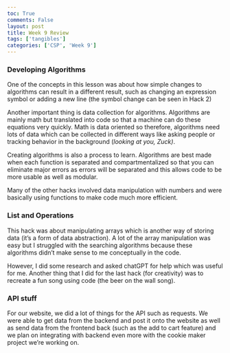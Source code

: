 ```yaml
---
toc: True
comments: False
layout: post
title: Week 9 Review
tags: ['tangibles']
categories: ['CSP', 'Week 9']
---
```


### Developing Algorithms

One of the concepts in this lesson was about how simple changes to algorithms can result in a different result, such as changing an expression symbol or adding a new line (the symbol change can be seen in Hack 2)

Another important thing is data collection for algorithms. Algorithms are mainly math but translated into code so that a machine can do these equations very quickly. Math is data oriented so therefore, algorithms need lots of data which can be collected in different ways like asking people or tracking behavior in the background (_looking at you, Zuck)_.

Creating algorithms is also a process to learn. Algorithms are best made when each function is separated and compartmentalized so that you can eliminate major errors as errors will be separated and this allows code to be more usable as well as modular.

Many of the other hacks involved data manipulation with numbers and were basically using functions to make code much more efficient.


### List and Operations

This hack was about manipulating arrays which is another way of storing data (it’s a form of data abstraction). A lot of the array manipulation was easy but I struggled with the searching algorithms because these algorithms didn’t make sense to me conceptually in the code. 

However, I did some research and asked chatGPT for help which was useful for me. Another thing that I did for the last hack (for creativity) was to recreate a fun song using code (the beer on the wall song).


### API stuff

For our website, we did a lot of things for the API such as requests. We were able to get data from the backend and post it onto the website as well as send data from the frontend back (such as the add to cart feature) and we plan on integrating with backend even more with the cookie maker project we’re working on.
